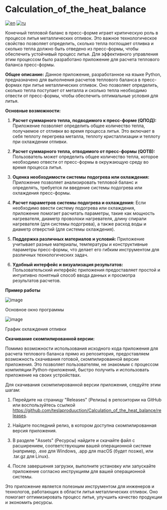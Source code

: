 # Calculation_of_the_heat_balance

[![en](https://img.shields.io/badge/lang-en-red.svg)](https://github.com/jonatasemidio/multilanguage-readme-pattern/blob/master/README_EN.md)
[![ru](https://img.shields.io/badge/lang-ru-yellow.svg)](https://github.com/teslaproduuction/Calculation_of_the_heat_balance/blob/master/README.md)

Конечный тепловой баланс в пресс-форме играет критическую роль в процессе литья металлических отливок. Это важное технологическое свойство позволяет определить, сколько тепла поглощает отливка и сколько тепла должно быть отведено из пресс-формы, чтобы обеспечить устойчивый процесс литья. Для эффективного управления этим процессом было разработано приложение для расчета теплового баланса пресс-формы.

**Общее описание:**
Данное приложение, разработанное на языке Python, предназначено для выполнения расчетов теплового баланса в пресс-формах при литье металлических отливок. Оно позволяет определить, сколько тепла поступает от металла и сколько тепла необходимо отвести от пресс-формы, чтобы обеспечить оптимальные условия для литья.

**Основные возможности:**

1. **Расчет суммарного тепла, подводимого к пресс-форме (QПОД):** Приложение позволяет определить общее количество тепла, получаемое от отливки во время процесса литья. Это включает в себя теплоту перегрева металла, теплоту кристаллизации и теплоту при охлаждении отливки.

2. **Расчет суммарного тепла, отводимого от пресс-формы (QОТВ):** Пользователь может определить общее количество тепла, которое необходимо отвести от пресс-формы в окружающую среду во время процесса литья.

3. **Оценка необходимости системы подогрева или охлаждения:** Приложение позволяет анализировать тепловой баланс и определять, требуется ли введение системы подогрева или охлаждения пресс-формы.

4. **Расчет параметров системы подогрева и охлаждения:** Если необходимо ввести систему подогрева или охлаждения, приложение помогает расчитать параметры, такие как мощность нагревателя, диаметр проволоки нагревателя, длину спирали нагревателя (для системы подогрева), а также расход воды и диаметр отверстий (для системы охлаждения).

5. **Поддержка различных материалов и условий:** Приложение учитывает разные материалы, температуры и конструктивные параметры пресс-формы, что делает его гибким инструментом для различных технологических задач.

6. **Удобный интерфейс и визуализация результатов:** Пользовательский интерфейс приложения предоставляет простой и интуитивно понятный способ ввода данных и просмотра результатов расчетов.

**Пример работы**

![image](https://github.com/teslaproduuction/Calculation_of_the_heat_balance/assets/117762137/448b514c-5017-4273-9262-d090674bf66c)

Основное окно программы

![image](https://github.com/teslaproduuction/Calculation_of_the_heat_balance/assets/117762137/54798c94-c938-4b23-9e96-2ab307a97e27)


График охлаждения отливки

**Скачивание скомпилированной версии:**

Помимо возможности использования исходного кода приложения для расчета теплового баланса прямо из репозитория, предоставляем возможность скачивания готовой, скомпилированной версии приложения. Это позволяет пользователям, не знакомым с процессом компиляции Python-приложений, быстро получить и использовать приложение на своих устройствах.

Для скачивания скомпилированной версии приложения, следуйте этим шагам:

1. Перейдите на страницу "Releases" (Релизы) в репозитории на GitHub или воспользуйтесь ссылкой https://github.com/teslaproduuction/Calculation_of_the_heat_balance/releases.

2. Найдите последний релиз, в котором доступна скомпилированная версия приложения.

3. В разделе "Assets" (Ресурсы) найдите и скачайте файл с расширением, соответствующим вашей операционной системе (например, .exe для Windows, .app для macOS (будет позже), или .tar.gz для Linux).

4. После завершения загрузки, выполните установку или запускайте приложение согласно инструкциям для вашей операционной системы.


Это приложение является полезным инструментом для инженеров и технологов, работающих в области литья металлических отливок. Оно помогает оптимизировать процесс литья, улучшить качество продукции и экономить ресурсы.
